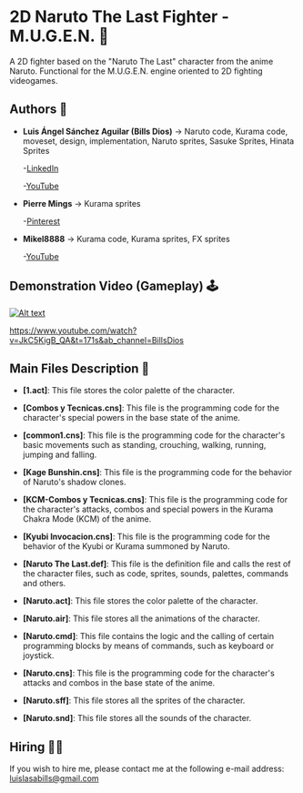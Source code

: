 # 2D Naruto The Last Fighter - M.U.G.E.N. 🥋
A 2D fighter based on the "Naruto The Last" character from the anime Naruto. Functional for the M.U.G.E.N. engine oriented to 2D fighting videogames.

## Authors 👤
* **Luis Ángel Sánchez Aguilar (Bills Dios)** -> Naruto code, Kurama code, moveset, design, implementation, Naruto sprites, Sasuke Sprites, Hinata Sprites

    -[LinkedIn](https://www.linkedin.com/in/sanchezluismachinelearning/)
    
    -[YouTube](https://www.youtube.com/@billslasa)
  
* **Pierre Mings** -> Kurama sprites

    -[Pinterest](https://co.pinterest.com/pierremings/)

* **Mikel8888** -> Kurama code, Kurama sprites, FX sprites

    -[YouTube](https://www.youtube.com/channel/UCd2I8bSZkJPmHayxFHr5lnA)

## Demonstration Video (Gameplay) 🕹

[![Alt text](https://img.youtube.com/vi/JkC5KigB_QA/0.jpg)](https://www.youtube.com/watch?v=JkC5KigB_QA&t=171s&ab_channel=BillsDios)

https://www.youtube.com/watch?v=JkC5KigB_QA&t=171s&ab_channel=BillsDios

## Main Files Description 📘

* **[1.act]**: This file stores the color palette of the character.  

* **[Combos y Tecnicas.cns]**: This file is the programming code for the character's special powers in the base state of the anime.

* **[common1.cns]**: This file is the programming code for the character's basic movements such as standing, crouching, walking, running, jumping and falling.

* **[Kage Bunshin.cns]**: This file is the programming code for the behavior of Naruto's shadow clones.

* **[KCM-Combos y Tecnicas.cns]**: This file is the programming code for the character's attacks, combos and special powers in the Kurama Chakra Mode (KCM) of the anime.

* **[Kyubi Invocacion.cns]**: This file is the programming code for the behavior of the Kyubi or Kurama summoned by Naruto.

* **[Naruto The Last.def]**: This file is the definition file and calls the rest of the character files, such as code, sprites, sounds, palettes, commands and others.

* **[Naruto.act]**: This file stores the color palette of the character.

* **[Naruto.air]**: This file stores all the animations of the character.

* **[Naruto.cmd]**: This file contains the logic and the calling of certain programming blocks by means of commands, such as keyboard or joystick.

* **[Naruto.cns]**: This file is the programming code for the character's attacks and combos in the base state of the anime.

* **[Naruto.sff]**: This file stores all the sprites of the character.

* **[Naruto.snd]**: This file stores all the sounds of the character.

## Hiring 🤝🏿

If you wish to hire me, please contact me at the following e-mail address: luislasabills@gmail.com
